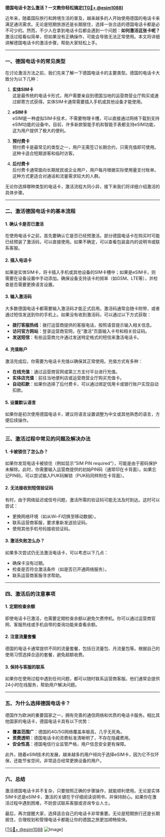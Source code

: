 **德国电话卡怎么激活？一文教你轻松搞定[[TG💪+ @esim1088](https://t.me/s/esim1088)]**

近年来，随着国际旅行和跨境生活的普及，越来越多的人开始使用德国的电话卡来满足通讯需求。无论是短期旅游还是长期居住，选择一张合适的德国电话卡都是必不可少的。然而，不少人在拿到电话卡后都会遇到一个问题：**如何激活这张卡呢？** 激活过程看似简单，但如果没有正确操作，可能会导致无法正常使用。本文将详细讲解德国电话卡的激活步骤，帮助大家轻松上手。

---

### **一、德国电话卡的常见类型**
在讨论激活方法之前，我们先来了解一下德国电话卡的主要类型。德国的电话卡大致分为以下几种：

1. **实体SIM卡**  
   这是最传统的电话卡形式，用户需要亲自到德国当地的运营商营业厅购买或通过邮寄方式获得。实体SIM卡通常需要插入手机或其他设备才能使用。

2. **eSIM卡**  
   eSIM是一种虚拟SIM卡技术，不需要物理卡槽，可以直接通过网络下载到支持eSIM功能的设备中。目前，许多新款智能手机和智能手表都支持eSIM功能，这为用户提供了极大的便利。

3. **预付费卡**  
   预付费卡是最常见的类型之一，用户无需签订长期合约，只需充值即可使用。这种卡适合短期游客和临时访客。

4. **后付费卡**  
   后付费卡通常面向长期居民或企业用户，用户每月根据实际使用量支付账单。这种方式更适合对通话和流量需求较大的人群。

无论你选择哪种类型的电话卡，激活流程大同小异，接下来我们将详细介绍激活的具体步骤。

---

### **二、激活德国电话卡的基本流程**

#### **1. 确认卡是否已激活**
在使用电话卡之前，首先要确认它是否已经预激活。部分德国电话卡在购买时可能已经预装了激活码，可以直接使用。如果不确定，可以查看包装盒内的说明书或联系客服。

#### **2. 插入电话卡**
如果是实体SIM卡，将卡插入手机或其他设备的SIM卡槽中；如果是eSIM卡，则需要在设备设置中手动添加。确保设备支持该卡的频率（如GSM、LTE等），并检查是否需要更换语言设置。

#### **3. 输入激活码**
大多数德国电话卡都需要输入激活码才能正式启用。激活码通常会随卡附带，或者通过短信发送到你的手机上。如果没有收到激活码，可以通过以下方式获取：
- **拨打客服热线**：拨打运营商提供的客服电话，按照语音提示输入相关信息。
- **访问官方网站**：登录运营商官网，在“激活”页面输入卡号和相关验证码。
- **发送短信**：有些运营商允许通过发送特定格式的短信来激活电话卡。

#### **4. 充值账户**
激活完成后，你需要为电话卡充值以确保其正常使用。充值方式有多种：
- **在线充值**：通过运营商官网或第三方支付平台进行充值。
- **实体店充值**：前往当地便利店或运营商营业厅购买充值卡。
- **自动扣款**：如果你选择了后付费卡，可以通过绑定信用卡或银行账户实现自动扣款。

#### **5. 设置默认语言**
如果你是初次使用德国电话卡，建议将语言设置调整为中文或其他熟悉的语言，方便后续操作。

---

### **三、激活过程中常见的问题及解决办法**

#### **1. 卡被锁住了怎么办？**
如果你发现电话卡被锁住（例如显示“SIM PIN required”），可能是由于密码保护未解除。此时，你需要输入运营商提供的初始PIN码（通常印在卡背面）。如果忘记PIN码，可以尝试输入PUK码解锁（PUK码同样附在卡背面）。

#### **2. 无法接收到短信验证码**
有时，由于网络延迟或信号问题，激活所需的验证码可能无法及时到达。这时可以尝试：
- 更换网络环境（如从Wi-Fi切换至移动数据）。
- 联系运营商客服，要求重新发送验证码。
- 使用其他手机号码接收验证码。

#### **3. 激活失败怎么办？**
如果多次尝试仍无法激活电话卡，可以考虑以下几点：
- 确保卡没有过期。
- 检查是否符合激活条件（如是否已开通网络服务）。
- 联系运营商客服寻求帮助。

---

### **四、激活后的注意事项**

#### **1. 定期检查余额**
即使电话卡已激活，也需要定期检查余额以避免欠费停机。你可以通过运营商官网、客服热线或手机自带的查询功能来查看余额。

#### **2. 注意流量套餐**
德国的电话卡通常提供不同的流量套餐，包括日流量包、月流量包等。根据自己的使用习惯选择合适的套餐，避免超额收费。

#### **3. 保持与客服的联系**
如果你在使用过程中遇到任何问题，都可以随时联系运营商客服。他们通常会提供24小时在线服务，帮助用户解决问题。

---

### **五、为什么选择德国电话卡？**

德国作为欧洲的重要国家之一，拥有完善的通信网络和优质的电话卡服务。相比其他国家的电话卡，德国电话卡具有以下优势：
- **覆盖范围广**：德国的4G/5G网络覆盖率极高，几乎无死角。
- **资费透明**：德国电话卡的资费标准清晰明了，不存在隐藏费用。
- **安全性高**：德国电信行业监管严格，用户信息安全更有保障。

此外，随着eSIM技术的发展，越来越多的用户倾向于选择eSIM卡，因为它不仅环保，还能节省空间，非常适合经常更换设备的用户。

---

### **六、总结**

激活德国电话卡并不复杂，只要按照正确的步骤操作，就能顺利使用。无论是实体SIM卡还是eSIM卡，激活的关键在于仔细阅读说明书，并保持耐心。如果你在激活过程中遇到困难，不妨尝试联系客服或咨询专业人士。

最后，再次提醒大家，选择适合自己的电话卡非常重要。无论是短期旅行还是长期居住，合理规划和管理电话卡都能让你的德国之旅更加顺畅愉快。

[[TG💪+ @esim1088](https://t.me/s/esim1088) ![Image](https://i.postimg.cc/4NQfJmqS/Snipaste-2025-05-13-00-14-12.png)]